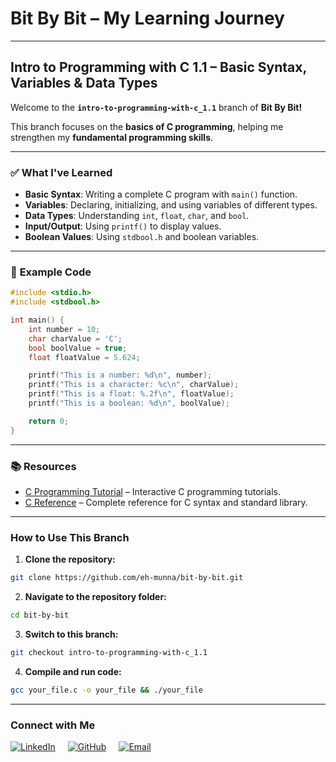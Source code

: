 # **Bit By Bit** – My Learning Journey

---

## **Intro to Programming with C 1.1 – Basic Syntax, Variables & Data Types**

Welcome to the **`intro-to-programming-with-c_1.1`** branch of **Bit By Bit!**

This branch focuses on the **basics of C programming**, helping me strengthen my **fundamental programming skills**.

---

### ✅ **What I've Learned**

- **Basic Syntax**: Writing a complete C program with `main()` function.
- **Variables**: Declaring, initializing, and using variables of different types.
- **Data Types**: Understanding `int`, `float`, `char`, and `bool`.
- **Input/Output**: Using `printf()` to display values.
- **Boolean Values**: Using `stdbool.h` and boolean variables.

---

### 📄 **Example Code**

```c
#include <stdio.h>
#include <stdbool.h>

int main() {
    int number = 10;
    char charValue = 'C';
    bool boolValue = true;
    float floatValue = 5.624;

    printf("This is a number: %d\n", number);
    printf("This is a character: %c\n", charValue);
    printf("This is a float: %.2f\n", floatValue);
    printf("This is a boolean: %d\n", boolValue);

    return 0;
}
```

---

### 📚 **Resources**

- [C Programming Tutorial](https://www.learn-c.org/) – Interactive C programming tutorials.
- [C Reference](https://en.cppreference.com/w/c) – Complete reference for C syntax and standard library.

---

### **How to Use This Branch**

1. **Clone the repository:**

```bash
git clone https://github.com/eh-munna/bit-by-bit.git
```

2. **Navigate to the repository folder:**

```bash
cd bit-by-bit
```

3. **Switch to this branch:**

```bash
git checkout intro-to-programming-with-c_1.1
```

4. **Compile and run code:**

```bash
gcc your_file.c -o your_file && ./your_file
```

---

### **Connect with Me**

<div style="display: flex; gap: 20px;">
   <a href="https://www.linkedin.com/in/eh-munna/">
      <img src="https://img.shields.io/badge/LinkedIn-%230A66C2?style=flat&logo=linkedin&logoColor=white" alt="LinkedIn">
   </a>
   <a href="https://github.com/eh-munna">
      <img src="https://img.shields.io/badge/GitHub-%23121011?style=flat&logo=github&logoColor=white" alt="GitHub">
   </a>
   <a href="mailto:emran.h.munna@gmail.com">
      <img src="https://img.shields.io/badge/emran.h.munna@gmail.com-%23D14836?style=flat&logo=gmail&logoColor=white" alt="Email">
   </a>
</div>
